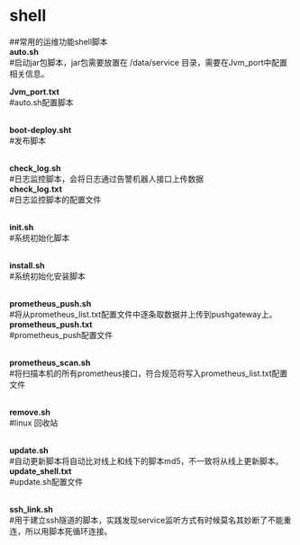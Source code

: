 # shell
##常用的运维功能shell脚本<br>
<b>auto.sh</b><br>
#启动jar包脚本，jar包需要放置在 /data/service 目录，需要在Jvm_port中配置相关信息。<br>

<b>Jvm_port.txt</b><br>
#auto.sh配置脚本<br><br>

<b>boot-deploy.sht</b><br>
#发布脚本<br><br>

<b>check_log.sh</b><br>
#日志监控脚本，会将日志通过告警机器人接口上传数据<br>
<b>check_log.txt</b><br>
#日志监控脚本的配置文件<br><br>

<b>init.sh</b><br>
#系统初始化脚本<br><br>

<b>install.sh</b><br>
#系统初始化安装脚本<br><br>

<b>prometheus_push.sh</b><br>
#将从prometheus_list.txt配置文件中逐条取数据并上传到pushgateway上。<br>
<b>prometheus_push.txt</b><br>
#prometheus_push配置文件<br><br>

<b>prometheus_scan.sh</b><br>
#将扫描本机的所有prometheus接口，符合规范将写入prometheus_list.txt配置文件<br><br>

<b>remove.sh</b><br>
#linux 回收站<br><br>

<b>update.sh</b><br>
#自动更新脚本将自动比对线上和线下的脚本md5，不一致将从线上更新脚本。<br>
<b>update_shell.txt</b><br>
#update.sh配置文件<br><br>

<b>ssh_link.sh</b><br>
#用于建立ssh隧道的脚本，实践发现service监听方式有时候莫名其妙断了不能重连，所以用脚本死循环连接。<br><br>
